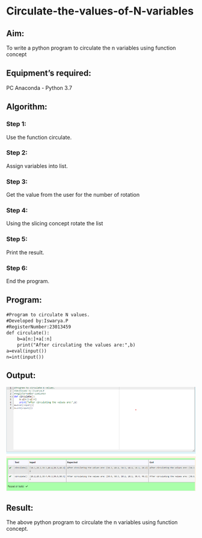 # Circulate-the-values-of-N-variables
## Aim:
To write a python program to circulate the n variables using function concept
## Equipment’s required:
PC
Anaconda - Python 3.7
## Algorithm: 
### Step 1: 
Use the function circulate.
### Step 2: 
Assign variables into list.
### Step 3: 
Get the value from the user for the number of rotation
### Step 4: 
Using the slicing concept rotate the list
### Step 5: 
Print the result.
### Step 6: 
End the program.
## Program:
```
#Program to circulate N values.
#Developed by:Iswarya.P 
#RegisterNumber:23013459
def circulate():
    b=a[n:]+a[:n]
    print("After circulating the values are:",b)
a=eval(input())
n=int(input())
```
## Output:
![Alt text](CIRCULATE-1.png)

## Result:
The above python program to circulate the n variables using function concept.
